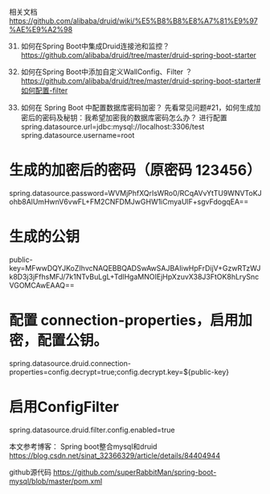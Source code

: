 

相关文档
https://github.com/alibaba/druid/wiki/%E5%B8%B8%E8%A7%81%E9%97%AE%E9%A2%98


31. 如何在Spring Boot中集成Druid连接池和监控？
https://github.com/alibaba/druid/tree/master/druid-spring-boot-starter


31. 如何在Spring Boot中添加自定义WallConfig、Filter ？
https://github.com/alibaba/druid/tree/master/druid-spring-boot-starter#如何配置-filter


32. 如何在 Spring Boot 中配置数据库密码加密？
先看常见问题#21，如何生成加密后的密码及秘钥：我希望加密我的数据库密码怎么办？
进行配置
spring.datasource.url=jdbc:mysql://localhost:3306/test
spring.datasource.username=root
# 生成的加密后的密码（原密码 123456）
spring.datasource.password=WVMjPhfXQrIsWRo0/RCqAVvYtTU9WNVToKJohb8AlUmHwnV6vwFL+FM2CNFDMJwGHW1iCmyaUlF+sgvFdogqEA==
# 生成的公钥
public-key=MFwwDQYJKoZIhvcNAQEBBQADSwAwSAJBAIiwHpFrDijV+GzwRTzWJk8D3j3jFfhsMFJ/7k1NTvBuLgL+TdIHgaMNOIEjHpXzuvX38J3FtOK8hLrySncVGOMCAwEAAQ==
# 配置 connection-properties，启用加密，配置公钥。
spring.datasource.druid.connection-properties=config.decrypt=true;config.decrypt.key=${public-key}
# 启用ConfigFilter
spring.datasource.druid.filter.config.enabled=true


本文参考博客：
Spring boot整合mysql和druid
https://blog.csdn.net/sinat_32366329/article/details/84404944

github源代码
https://github.com/superRabbitMan/spring-boot-mysql/blob/master/pom.xml

 
 

